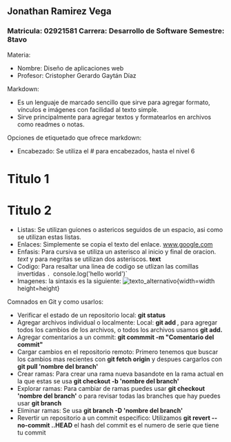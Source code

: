 ## Jonathan Ramirez Vega
### Matricula: 02921581 Carrera: Desarrollo de Software Semestre: 8tavo
Materia:
- Nombre: Diseño de aplicaciones web
- Profesor: Cristopher Gerardo Gaytán Díaz


Markdown:
- Es un lenguaje de marcado sencillo que sirve para agregar formato, vínculos e imágenes con facilidad al texto simple.
- Sirve principalmente para agregar textos y formatearlos en archivos como readmes o notas.


Opciones de etiquetado que ofrece markdown:
- Encabezado: Se utiliza el # para encabezados, hasta el nivel 6
# Titulo 1
# Titulo 2
- Listas: Se utilizan guiones o astericos seguidos de un espacio, asi como se utilizan estas listas.
- Enlaces: Simplemente se copia el texto del enlace. www.google.com
- Enfasis: Para cursiva se utiliza un asterisco al inicio y final de oracion. *text* y para negritas se utilizan dos asteriscos. **text**
- Codigo: Para resaltar una linea de codigo se utlizan las comillas invertidas `. `console.log('hello world')`
- Imagenes: la sintaxis es la siguiente: ![texto_alternativo](ubicacion_de_la_imagen){width=width height=height}


Comnados en Git y como usarlos:
- Verificar el estado de un repositorio local: **git status**
- Agregar archivos individual o localmente: Local: **git add <file-name>**, para agregar todos los cambios de los archivos, o todos los archivos usamos **git add.**
- Agregar comentarios a un commit: **git commmit -m "Comentario del commit"**
- Cargar cambios en el repositorio remoto: Primero tenemos que buscar los cambios mas recientes con **git fetch origin** y despues cargarlos con **git pull 'nombre del branch'**
- Crear ramas: Para crear una rama nueva basandote en la rama actual en la que estas se usa **git checkout -b 'nombre del branch'**
- Explorar ramas: Para cambiar de ramas puedes usar **git checkout 'nombre del branch'** o para revisar todas las branches que hay puedes usar **git branch**
- Eliminar ramas: Se usa **git branch -D 'nombre del branch'**
- Revertir un repositorio a un commit especifico: Utilizamos **git revert --no-commit <commit-hash>..HEAD** el hash del commit es el numero de serie que tiene tu commit
  
